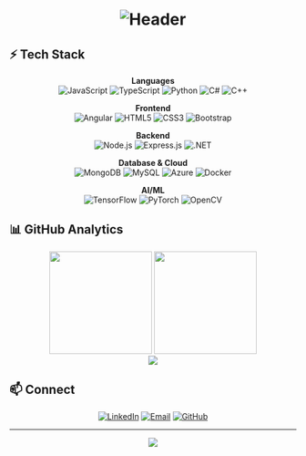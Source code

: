 <div align="center">

<!-- Minimalist Space Header -->
<h1>
  <img src="https://readme-typing-svg.herokuapp.com/?font=JetBrains+Mono&weight=600&size=40&duration=3000&pause=1000&color=FFFFFF&background=00000000&center=true&vCenter=true&width=600&lines=✦+Mahmoud+Osama+✦;⚡+Software+Engineer+⚡" alt="Header" />
</h1>
</div>


## ⚡ Tech Stack

<div align="center">

**Languages**  
![JavaScript](https://img.shields.io/badge/-JavaScript-000?style=flat-square&logo=javascript&logoColor=white)
![TypeScript](https://img.shields.io/badge/-TypeScript-000?style=flat-square&logo=typescript&logoColor=white)
![Python](https://img.shields.io/badge/-Python-000?style=flat-square&logo=python&logoColor=white)
![C#](https://img.shields.io/badge/-C%23-000?style=flat-square&logo=c-sharp&logoColor=white)
![C++](https://img.shields.io/badge/-C++-000?style=flat-square&logo=c%2B%2B&logoColor=white)

**Frontend**  
![Angular](https://img.shields.io/badge/-Angular-000?style=flat-square&logo=angular&logoColor=white)
![HTML5](https://img.shields.io/badge/-HTML5-000?style=flat-square&logo=html5&logoColor=white)
![CSS3](https://img.shields.io/badge/-CSS3-000?style=flat-square&logo=css3&logoColor=white)
![Bootstrap](https://img.shields.io/badge/-Bootstrap-000?style=flat-square&logo=bootstrap&logoColor=white)

**Backend**  
![Node.js](https://img.shields.io/badge/-Node.js-000?style=flat-square&logo=node.js&logoColor=white)
![Express.js](https://img.shields.io/badge/-Express.js-000?style=flat-square&logo=express&logoColor=white)
![.NET](https://img.shields.io/badge/-.NET-000?style=flat-square&logo=.net&logoColor=white)

**Database & Cloud**  
![MongoDB](https://img.shields.io/badge/-MongoDB-000?style=flat-square&logo=mongodb&logoColor=white)
![MySQL](https://img.shields.io/badge/-MySQL-000?style=flat-square&logo=mysql&logoColor=white)
![Azure](https://img.shields.io/badge/-Azure-000?style=flat-square&logo=microsoft-azure&logoColor=white)
![Docker](https://img.shields.io/badge/-Docker-000?style=flat-square&logo=docker&logoColor=white)

**AI/ML**  
![TensorFlow](https://img.shields.io/badge/-TensorFlow-000?style=flat-square&logo=tensorflow&logoColor=white)
![PyTorch](https://img.shields.io/badge/-PyTorch-000?style=flat-square&logo=pytorch&logoColor=white)
![OpenCV](https://img.shields.io/badge/-OpenCV-000?style=flat-square&logo=opencv&logoColor=white)

</div>

## 📊 GitHub Analytics

<div align="center">

<img height="180em" src="https://github-readme-stats-sigma-five.vercel.app/api?username=mahmoudosama9&show_icons=true&hide_border=true&count_private=true&include_all_commits=true&theme=dark&bg_color=0D1117&title_color=FFFFFF&icon_color=FFFFFF&text_color=C9D1D9" />

<img height="180em" src="https://github-readme-stats-sigma-five.vercel.app/api/top-langs/?username=mahmoudosama9&layout=compact&hide_border=true&theme=dark&bg_color=0D1117&title_color=FFFFFF&text_color=C9D1D9&langs_count=6" />

</div>

<div align="center">
  
<img src="https://github-readme-streak-stats.herokuapp.com/?user=mahmoudosama9&theme=dark&hide_border=true&background=0D1117&stroke=FFFFFF&ring=FFFFFF&fire=FFFFFF&currStreakLabel=FFFFFF&sideLabels=FFFFFF&currStreakNum=FFFFFF&sideNums=FFFFFF&dates=C9D1D9" />

</div>

## 📫 Connect

<div align="center">

[![LinkedIn](https://img.shields.io/badge/-LinkedIn-000?style=for-the-badge&logo=linkedin&logoColor=white)](https://www.linkedin.com/in/mahmoud-osama-8b7602290/)
[![Email](https://img.shields.io/badge/-Email-000?style=for-the-badge&logo=gmail&logoColor=white)](mailto:mahmoudosama9441@gmail.com)
[![GitHub](https://img.shields.io/badge/-GitHub-000?style=for-the-badge&logo=github&logoColor=white)](https://github.com/mahmoudosama9)

---

<img src="https://readme-typing-svg.herokuapp.com/?font=JetBrains+Mono&size=16&duration=4000&pause=1000&color=8B8B8D&center=true&vCenter=true&width=400&lines=✦+Thanks+for+visiting+✦;⚡+Let's+build+something+amazing+⚡" />

</div>
